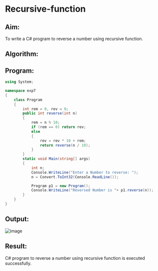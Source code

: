 # Recursive-function

## Aim: 
To write a C# program to reverse a number using recursive function.

## Algorithm:

## Program:
```c#
using System;

namespace exp7
{
    class Program
    {
        int rem = 0, rev = 0;
        public int reverse(int n)
        {
            rem = n % 10;
            if (rem == 0) return rev;
            else
            {
                rev = rev * 10 + rem;
                return reverse(n / 10);
            }
        }
        static void Main(string[] args)
        {
            int n;
            Console.WriteLine("Enter a Number to reverse: ");
            n = Convert.ToInt32(Console.ReadLine());

            Program p1 = new Program();
            Console.WriteLine("Reversed Number is "+ p1.reverse(n));
        }
    }
}
```
## Output:
![image](https://user-images.githubusercontent.com/75235488/170664396-8221d957-d4d8-425b-b6df-dfc121360d52.png)

## Result:
C# program to reverse a number using recursive function is executed successfully.
